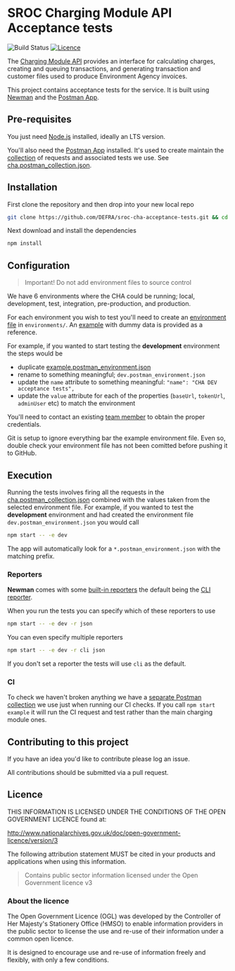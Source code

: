 # SROC Charging Module API Acceptance tests

![Build Status](https://github.com/DEFRA/sroc-cha-acceptance-tests/workflows/CI/badge.svg?branch=main)
[![Licence](https://img.shields.io/badge/Licence-OGLv3-blue.svg)](http://www.nationalarchives.gov.uk/doc/open-government-licence/version/3)

The [Charging Module API](https://github.com/defra/charging-module-api) provides an interface for calculating charges, creating and queuing transactions, and generating transaction and customer files used to produce Environment Agency invoices.

This project contains acceptance tests for the service. It is built using [Newman](https://github.com/postmanlabs/newman) and the [Postman App](https://www.postman.com/downloads/).

## Pre-requisites

You just need [Node.js](https://nodejs.org/en/) installed, ideally an LTS version.

You'll also need the [Postman App](https://www.postman.com/downloads/) installed. It's used to create maintain the [collection](https://learning.postman.com/docs/sending-requests/intro-to-collections/) of requests and associated tests we use. See [cha.postman_collection.json](cha.postman_collection.json).

## Installation

First clone the repository and then drop into your new local repo

```bash
git clone https://github.com/DEFRA/sroc-cha-acceptance-tests.git && cd sroc-cha-acceptance-tests
```

Next download and install the dependencies

```bash
npm install
```

## Configuration

> Important! Do not add environment files to source control

We have 6 environments where the CHA could be running; local, development, test, integration, pre-production, and production.

For each environment you wish to test you'll need to create an [environment file](https://learning.postman.com/docs/sending-requests/managing-environments/) in  `environments/`. An [example](/environments/example.postman_environment.json) with dummy data is provided as a reference.

For example, if you wanted to start testing the **development** environment the steps would be

- duplicate [example.postman_environment.json](/environments/example.postman_environment.json)
- rename to something meaningful; `dev.postman_environment.json`
- update the `name` attribute to something meaningful: `"name": "CHA DEV acceptance tests",`
- update the `value` attribute for each of the properties (`baseUrl`, `tokenUrl`, `adminUser` etc) to match the environment

You'll need to contact an existing [team member](https://github.com/DEFRA/sroc-service-team) to obtain the proper credentials.

Git is setup to ignore everything bar the example environment file. Even so, double check your environment file has not been comitted before pushing it to GitHub.

## Execution

Running the tests involves firing all the requests in the [cha.postman_collection.json](cha.postman_collection.json) combined with the values taken from the selected environment file. For example, if you wanted to test the **development** environment and had created the environment file `dev.postman_environment.json` you would call

```bash
npm start -- -e dev
```

The app will automatically look for a `*.postman_environment.json` with the matching prefix.

### Reporters

**Newman** comes with some [built-in reporters](https://github.com/postmanlabs/newman#reporters) the default being the [CLI reporter](https://github.com/postmanlabs/newman#cli-reporter).

When you run the tests you can specify which of these reporters to use

```bash
npm start -- -e dev -r json
```

You can even specify multiple reporters

```bash
npm start -- -e dev -r cli json
```

If you don't set a reporter the tests will use `cli` as the default.

### CI

To check we haven't broken anything we have a [separate Postman collection](/ci.postman_collection.json) we use just when running our CI checks. If you call `npm start example` it will run the CI request and test rather than the main charging module ones.

## Contributing to this project

If you have an idea you'd like to contribute please log an issue.

All contributions should be submitted via a pull request.

## Licence

THIS INFORMATION IS LICENSED UNDER THE CONDITIONS OF THE OPEN GOVERNMENT LICENCE found at:

<http://www.nationalarchives.gov.uk/doc/open-government-licence/version/3>

The following attribution statement MUST be cited in your products and applications when using this information.

> Contains public sector information licensed under the Open Government licence v3

### About the licence

The Open Government Licence (OGL) was developed by the Controller of Her Majesty's Stationery Office (HMSO) to enable information providers in the public sector to license the use and re-use of their information under a common open licence.

It is designed to encourage use and re-use of information freely and flexibly, with only a few conditions.
